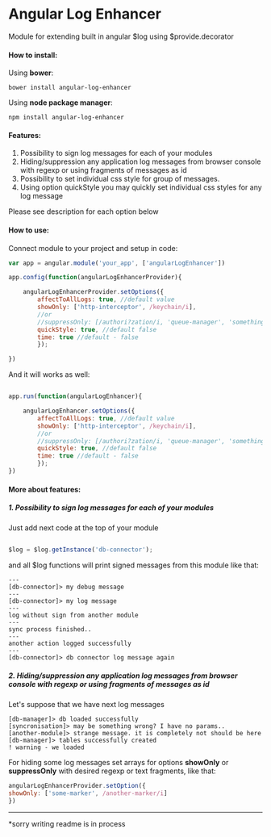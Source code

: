 # Angular Log Enhancer


Module for extending built in angular $log using $provide.decorator

#### How to install:

Using **bower**:
```
bower install angular-log-enhancer
```

Using **node package manager**:

```
npm install angular-log-enhancer
```

#### Features:

1. Possibility to sign log messages for each of your modules
2. Hiding/suppression any application log messages from browser console with regexp or using fragments of messages as id
3. Possibility to set individual css style for group of messages.
4. Using option quickStyle you may quickly set individual css styles for any log message

Please see description for each option below


#### How to use:

Connect module to your project and setup in code:

```javascript
var app = angular.module('your_app', ['angularLogEnhancer'])

app.config(function(angularLogEnhancerProvider){

    angularLogEnhancerProvider.setOptions({
        affectToAllLogs: true, //default value
        showOnly: ['http-interceptor', /keychain/i],
        //or
        //suppressOnly: [/authori?zation/i, 'queue-manager', 'something-else'],
        quickStyle: true, //default false
        time: true //default - false
        });

})


```

And it will works as well:

```javascript

app.run(function(angularLogEnhancer){

    angularLogEnhancer.setOptions({
        affectToAllLogs: true, //default value
        showOnly: ['http-interceptor', /keychain/i],
        //or
        //suppressOnly: [/authori?zation/i, 'queue-manager', 'something-else'],
        quickStyle: true, //default false
        time: true //default - false
        });
})
```


#### More about features:

##### 1. Possibility to sign log messages for each of your modules

Just add next code at the top of your module

```javascript

$log = $log.getInstance('db-connector');
```

and all $log functions will print signed messages from this module like that:

```
---
[db-connector]> my debug message
---
[db-connector]> my log message
---
log without sign from another module
---
sync process finished..
---
another action logged successfully
---
[db-connector]> db connector log message again

```


##### 2. Hiding/suppression any application log messages from browser console with regexp or using fragments of messages as id


Let's suppose that we have next log messages

```
[db-manager]> db loaded successfully
[syncronisation]> may be something wrong? I have no params..
[another-module]> strange message. it is completely not should be here
[db-manager]> tables successfully created
! warning - we loaded
```

For hiding some log messages set arrays for options **showOnly** or **suppressOnly** with desired regexp or text fragments, like that:

```javascript
angularLogEnhancerProvider.setOption({
showOnly: ['some-marker', /another-marker/i]
})
```




---

*sorry writing readme is in process